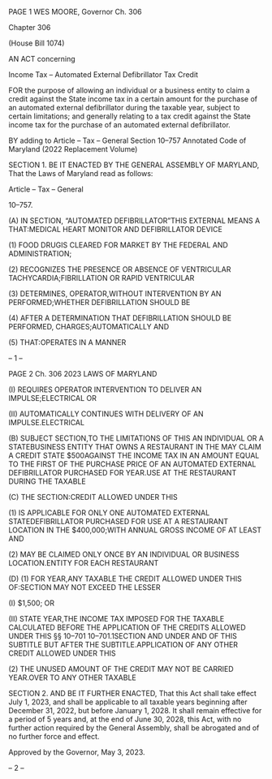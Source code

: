 PAGE 1
WES MOORE, Governor Ch. 306

Chapter 306

(House Bill 1074)

AN ACT concerning

Income Tax – Automated External Defibrillator Tax Credit

FOR the purpose of allowing an individual or a business entity to claim a credit against the
State income tax in a certain amount for the purchase of an automated external
defibrillator during the taxable year, subject to certain limitations; and generally
relating to a tax credit against the State income tax for the purchase of an automated
external defibrillator.

BY adding to
Article – Tax – General
Section 10–757
Annotated Code of Maryland
(2022 Replacement Volume)

SECTION 1. BE IT ENACTED BY THE GENERAL ASSEMBLY OF MARYLAND,
That the Laws of Maryland read as follows:

Article – Tax – General

10–757.

(A) IN SECTION, “AUTOMATED DEFIBRILLATOR”THIS EXTERNAL MEANS A
THAT:MEDICAL HEART MONITOR AND DEFIBRILLATOR DEVICE

(1) FOOD DRUGIS CLEARED FOR MARKET BY THE FEDERAL AND
ADMINISTRATION;

(2) RECOGNIZES THE PRESENCE OR ABSENCE OF VENTRICULAR
TACHYCARDIA;FIBRILLATION OR RAPID VENTRICULAR

(3) DETERMINES, OPERATOR,WITHOUT INTERVENTION BY AN
PERFORMED;WHETHER DEFIBRILLATION SHOULD BE

(4) AFTER A DETERMINATION THAT DEFIBRILLATION SHOULD BE
PERFORMED, CHARGES;AUTOMATICALLY AND

(5) THAT:OPERATES IN A MANNER

– 1 –

PAGE 2
Ch. 306 2023 LAWS OF MARYLAND

(I) REQUIRES OPERATOR INTERVENTION TO DELIVER AN
IMPULSE;ELECTRICAL OR

(II) AUTOMATICALLY CONTINUES WITH DELIVERY OF AN
IMPULSE.ELECTRICAL

(B) SUBJECT SECTION,TO THE LIMITATIONS OF THIS AN INDIVIDUAL OR A
STATEBUSINESS ENTITY THAT OWNS A RESTAURANT IN THE MAY CLAIM A CREDIT
STATE $500AGAINST THE INCOME TAX IN AN AMOUNT EQUAL TO THE FIRST OF THE
PURCHASE PRICE OF AN AUTOMATED EXTERNAL DEFIBRILLATOR PURCHASED FOR
YEAR.USE AT THE RESTAURANT DURING THE TAXABLE

(C) THE SECTION:CREDIT ALLOWED UNDER THIS

(1) IS APPLICABLE FOR ONLY ONE AUTOMATED EXTERNAL
STATEDEFIBRILLATOR PURCHASED FOR USE AT A RESTAURANT LOCATION IN THE
$400,000;WITH ANNUAL GROSS INCOME OF AT LEAST AND

(2) MAY BE CLAIMED ONLY ONCE BY AN INDIVIDUAL OR BUSINESS
LOCATION.ENTITY FOR EACH RESTAURANT

(D) (1) FOR YEAR,ANY TAXABLE THE CREDIT ALLOWED UNDER THIS
OF:SECTION MAY NOT EXCEED THE LESSER

(I) $1,500; OR

(II) STATE YEAR,THE INCOME TAX IMPOSED FOR THE TAXABLE
CALCULATED BEFORE THE APPLICATION OF THE CREDITS ALLOWED UNDER THIS
§§ 10–701 10–701.1SECTION AND UNDER AND OF THIS SUBTITLE BUT AFTER THE
SUBTITLE.APPLICATION OF ANY OTHER CREDIT ALLOWED UNDER THIS

(2) THE UNUSED AMOUNT OF THE CREDIT MAY NOT BE CARRIED
YEAR.OVER TO ANY OTHER TAXABLE

SECTION 2. AND BE IT FURTHER ENACTED, That this Act shall take effect July
1, 2023, and shall be applicable to all taxable years beginning after December 31, 2022, but
before January 1, 2028. It shall remain effective for a period of 5 years and, at the end of
June 30, 2028, this Act, with no further action required by the General Assembly, shall be
abrogated and of no further force and effect.

Approved by the Governor, May 3, 2023.

– 2 –